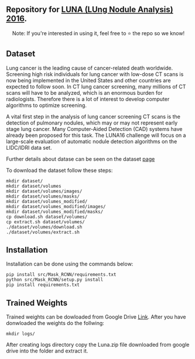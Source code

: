 ## Repository for [LUNA (LUng Nodule Analysis) 2016](https://luna16.grand-challenge.org/Home/).

<p align="center">Note: If you're interested in using it, feel free to ⭐️ the repo so we know!</p>


## Dataset
Lung cancer is the leading cause of cancer-related death worldwide. Screening high risk individuals for lung cancer with low-dose CT scans is now being implemented in the United States and other countries are expected to follow soon. In CT lung cancer screening, many millions of CT scans will have to be analyzed, which is an enormous burden for radiologists. Therefore there is a lot of interest to develop computer algorithms to optimize screening. 

A vital first step in the analysis of lung cancer screening CT scans is the detection of pulmonary nodules, which may or may not represent early stage lung cancer. Many Computer-Aided Detection (CAD) systems have already been proposed for this task. The LUNA16 challenge will focus on a large-scale evaluation of automatic nodule detection algorithms on the LIDC/IDRI data set.

Further details about datase can be seen on the dataset [page](https://luna16.grand-challenge.org/Data/)

To download the dataset follow these steps:
```
mkdir dataset/
mkdir dataset/volumes
mkdir dataset/volumes/images/
mkdir dataset/volumes/masks/
mkdir dataset/volumes_modified/
mkdir dataset/volumes_modified/images/
mkdir dataset/volumes_modified/masks/
cp download.sh dataset/volumes/
cp extract.sh dataset/volumes/
./dataset/volumes/download.sh
./dataset/volumes/extract.sh
```

## Installation 
Installation can be done using the commands below:
```
pip install src/Mask_RCNN/requirements.txt
python src/Mask_RCNN/setup.py install
pip install requirements.txt
```

## Trained Weights
Trained weights can be dowloaded from Google Drive [Link](https://drive.google.com/drive/folders/1h8nu07VJ_AxVdplNk8sQdjw1SssJOuJx?usp=sharing). After you have donwloaded the weights do the follwing:
```
mkdir logs/
```
After creating logs directory copy the Luna.zip file downloaded from google drive into the folder and extract it.
